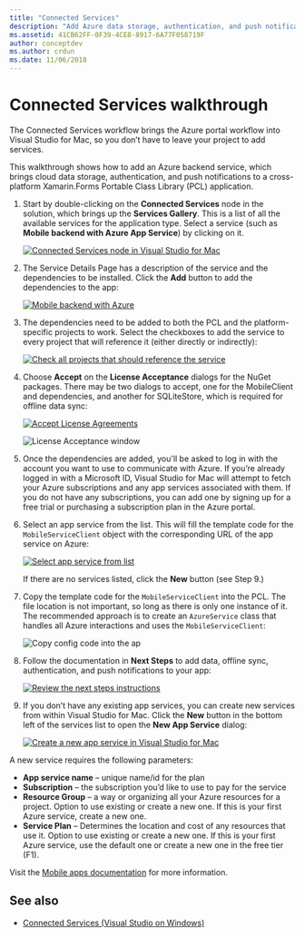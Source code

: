 ```yaml
---
title: "Connected Services"
description: "Add Azure data storage, authentication, and push notifications to mobile apps from within Visual Studio for Mac"
ms.assetid: 41CB62FF-0F39-4CE8-8917-6A77F058719F
author: conceptdev
ms.author: crdun
ms.date: 11/06/2018
---
```


# Connected Services walkthrough

The Connected Services workflow brings the Azure portal workflow into Visual Studio for Mac, so you don’t have to leave your project to add services.

This walkthrough shows how to add an Azure backend service, which brings cloud data storage, authentication, and push notifications to a cross-platform Xamarin.Forms Portable Class Library (PCL) application.

1. Start by double-clicking on the **Connected Services** node in the solution, which brings up the **Services Gallery**.
  This is a list of all the available services for the application type. Select a service (such as **Mobile backend with Azure App Service**) by clicking on it.

    [![Connected Services node in Visual Studio for Mac](media/connected-services-image001-sml.png "Connected Services node in Visual Studio for Mac")](media/connected-services-image001.png#lightbox)

2. The Service Details Page has a description of the service and the dependencies to be installed.
  Click the **Add** button to add the dependencies to the app:

    [![Mobile backend with Azure](media/connected-services-image002-sml.png "Mobile backend with Azure")](media/connected-services-image002.png#lightbox)

3. The dependencies need to be added to both the PCL and the platform-specific projects to work.
  Select the checkboxes to add the service to every project that will reference it (either directly or indirectly):

    [![Check all projects that should reference the service](media/connected-services-image003-sml.png "Check all projects that should reference the service")](media/connected-services-image003.png#lightbox)

4. Choose **Accept** on the **License Acceptance** dialogs for the NuGet packages.
  There may be two dialogs to accept, one for the MobileClient and dependencies, and another for SQLiteStore, which is required for offline data sync:

    [![Accept License Agreements](media/connected-services-image004-sml.png "Accept License Agreements")](media/connected-services-image004.png#lightbox)

    ![License Acceptance window](media/connected-services-image005.png "License Acceptance window")

5. Once the dependencies are added, you'll be asked to log in with the account you want to use to communicate with Azure.
  If you’re already logged in with a Microsoft ID, Visual Studio for Mac will attempt to fetch your Azure subscriptions
  and any app services associated with them. If you do not have any subscriptions, you can add one by signing up for a free trial or purchasing a subscription plan in the Azure portal.

6. Select an app service from the list. This will fill the template code for the `MobileServiceClient` object with the corresponding URL of the app service on Azure:

    [![Select app service from list](media/connected-services-image006-sml.png "Select app service from list")](media/connected-services-image006.png#lightbox)

    If there are no services listed, click the **New** button (see Step 9.)

7. Copy the template code for the `MobileServiceClient` into the PCL. The file location is not important, so long as there is only one instance of it.
  The recommended approach is to create an `AzureService` class that handles all Azure interactions and uses the `MobileServiceClient`:

    ![Copy config code into the ap](media/connected-services-image007.png "Copy config code into the app")

8. Follow the documentation in **Next Steps** to add data, offline sync, authentication, and push notifications to your app:

    [![Review the next steps instructions](media/connected-services-image008-sml.png "Review the next steps instructions")](media/connected-services-image008.png#lightbox)

9. If you don’t have any existing app services, you can create new services from within Visual Studio for Mac.
  Click the **New** button in the bottom left of the services list to open the **New App Service** dialog:

    [![Create a new app service in Visual Studio for Mac](media/connected-services-image009-sml.png "Create a new app service in Visual Studio for Mac")](media/connected-services-image009.png#lightbox)

A new service requires the following parameters:

- **App service name** – unique name/id for the plan
- **Subscription** – the subscription you’d like to use to pay for the service
- **Resource Group** – a way or organizing all your Azure resources for a project. Option to use existing or create a new one. If this is your first Azure service, create a new one.
- **Service Plan** – Determines the location and cost of any resources that use it. Option to use existing or create a new one. If this is your first Azure service, use the default one or create a new one in the free tier (F1).

Visit the [Mobile apps documentation](/azure/app-service-mobile/) for more information.

## See also

- [Connected Services (Visual Studio on Windows)](/visualstudio/azure/vs-azure-tools-connected-services-storage)